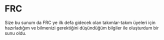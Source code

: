 # FRC
<p>
Size bu sunum da FRC ye ilk defa gidecek olan takımlar-takım üyeleri için hazırladığım ve bilmenizi gerektiğini düşündüğüm bilgiler ile oluşturdum bir sunu oldu.
</p>
